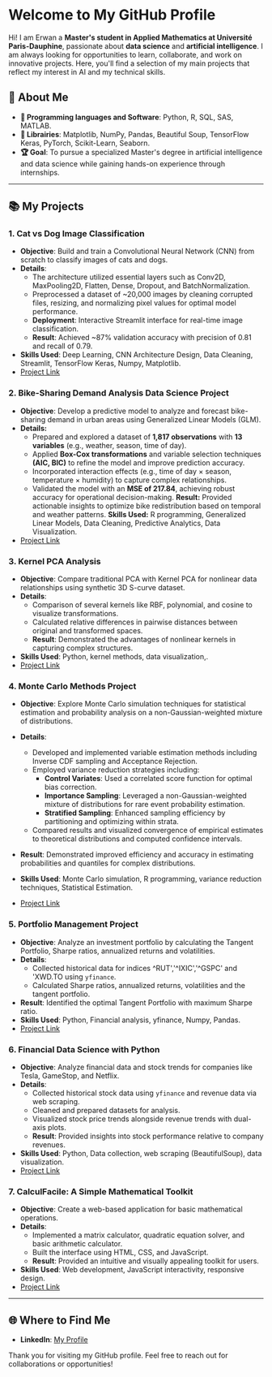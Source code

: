 # Welcome to My GitHub Profile

Hi! I am Erwan a **Master's student in Applied Mathematics at Université Paris-Dauphine**, passionate about **data science** and **artificial intelligence**. I am always looking for opportunities to learn, collaborate, and work on innovative projects. Here, you'll find a selection of my main projects that reflect my interest in AI and my technical skills.

## 🎨 About Me

- **🔧 Programming languages and Software**: Python, R, SQL, SAS, MATLAB.
- **🔬 Librairies**: Matplotlib, NumPy, Pandas, Beautiful Soup, TensorFlow Keras, PyTorch, Scikit-Learn, Seaborn.
- **🏆 Goal**: To pursue a specialized Master's degree in artificial intelligence and data science while gaining hands-on experience through internships.

---

## 📚 My Projects

### 1. **Cat vs Dog Image Classification**

- **Objective**: Build and train a Convolutional Neural Network (CNN) from scratch to classify images of cats and dogs.
- **Details**:
  - The architecture utilized essential layers such as Conv2D, MaxPooling2D, Flatten, Dense, Dropout, and BatchNormalization.
  - Preprocessed a dataset of ~20,000 images by cleaning corrupted files, resizing, and normalizing pixel values for optimal
model performance.
  - **Deployment**: Interactive Streamlit interface for real-time image classification.
  - **Result**: Achieved ~87% validation accuracy with precision of 0.81 and recall of 0.79.
- **Skills Used**: Deep Learning, CNN Architecture Design, Data Cleaning, Streamlit, TensorFlow Keras, Numpy, Matplotlib.
- [Project Link](https://github.com/ErwanR123/Deep_Learning-Based_Cat_and_Dog_Image_Classifier_with_Interactive_Streamlit_Interface)

### 2. Bike-Sharing Demand Analysis Data Science Project
- **Objective**: Develop a predictive model to analyze and forecast bike-sharing demand in urban areas using Generalized Linear Models (GLM).
- **Details:**
  - Prepared and explored a dataset of **1,817 observations** with **13 variables** (e.g., weather, season, time of day).
  - Applied **Box-Cox transformations** and variable selection techniques **(AIC, BIC)** to refine the model and improve prediction accuracy.
  - Incorporated interaction effects (e.g., time of day × season, temperature × humidity) to capture complex relationships.
  - Validated the model with an **MSE of 217.84**, achieving robust accuracy for operational decision-making.
**Result:** Provided actionable insights to optimize bike redistribution based on temporal and weather patterns.
**Skills Used:** R programming, Generalized Linear Models, Data Cleaning, Predictive Analytics, Data Visualization.
- [Project Link](https://github.com/ErwanR123/Analysis_and_Modeling_of_Bike_Sharing_Demand_Using_GLM/tree/main)


### 3. **Kernel PCA Analysis**

- **Objective**: Compare traditional PCA with Kernel PCA for nonlinear data relationships using synthetic 3D S-curve dataset.
- **Details**:
  - Comparison of several kernels like RBF, polynomial, and cosine to visualize transformations.
  - Calculated relative differences in pairwise distances between original and transformed spaces.
  - **Result**: Demonstrated the advantages of nonlinear kernels in capturing complex structures.
- **Skills Used**: Python, kernel methods, data visualization,.
- [Project Link](https://github.com/ErwanR123/Kernel-PCA-Exploring-the-Power-of-Nonlinear-Principal-Component-Analysis)


### 4. **Monte Carlo Methods Project**
- **Objective**: Explore Monte Carlo simulation techniques for statistical estimation and probability analysis on a non-Gaussian-weighted mixture of distributions.
- **Details**:
  - Developed and implemented variable estimation methods including Inverse CDF sampling and Acceptance Rejection.
  - Employed variance reduction strategies including:
    - **Control Variates**: Used a correlated score function for optimal bias correction.
    - **Importance Sampling**: Leveraged a non-Gaussian-weighted mixture of distributions for rare event probability estimation.
    - **Stratified Sampling**: Enhanced sampling efficiency by partitioning and optimizing within strata. 
  - Compared results and visualized convergence of empirical estimates to theoretical distributions and computed confidence
intervals.
- **Result**: Demonstrated improved efficiency and accuracy in estimating probabilities and quantiles for complex distributions.

- **Skills Used**: Monte Carlo simulation, R programming, variance reduction techniques, Statistical Estimation.

- [Project Link](https://github.com/ErwanR123/Monte_Carlo_Project)

### 5. **Portfolio Management Project**

- **Objective**: Analyze an investment portfolio by calculating the Tangent Portfolio, Sharpe ratios, annualized returns and volatilities.
- **Details**:
  - Collected historical data for indices ^RUT','^IXIC','^GSPC' and 'XWD.TO using `yfinance`.
  - Calculated Sharpe ratios, annualized returns, volatilities and the tangent portfolio.
- **Result**: Identified the optimal Tangent Portfolio with maximum Sharpe ratio.
- **Skills Used**: Python, Financial analysis, yfinance, Numpy, Pandas.
- [Project Link](https://github.com/ErwanR123/Portfolio_Management_Project)

### 6. **Financial Data Science with Python**

- **Objective**: Analyze financial data and stock trends for companies like Tesla, GameStop, and Netflix.
- **Details**:
  - Collected historical stock data using `yfinance` and revenue data via web scraping.
  - Cleaned and prepared datasets for analysis.
  - Visualized stock price trends alongside revenue trends with dual-axis plots.
  - **Result**: Provided insights into stock performance relative to company revenues.
- **Skills Used**: Python, Data collection, web scraping (BeautifulSoup), data visualization.
- [Project Link](https://github.com/ErwanR123/Financial-Data-Science-with-Python-Coursera-Project)

### 7. **CalculFacile: A Simple Mathematical Toolkit**

- **Objective**: Create a web-based application for basic mathematical operations.
- **Details**:
  - Implemented a matrix calculator, quadratic equation solver, and basic arithmetic calculator.
  - Built the interface using HTML, CSS, and JavaScript.
  - **Result**: Provided an intuitive and visually appealing toolkit for users.
- **Skills Used**: Web development, JavaScript interactivity, responsive design.
- [Project Link](https://github.com/ErwanR123/First-Web-project-2021-/tree/main)

---

## 🌐 Where to Find Me

- **LinkedIn**: [My Profile](https://www.linkedin.com/in/erwan-ouabdesselam/)

Thank you for visiting my GitHub profile. Feel free to reach out for collaborations or opportunities!


